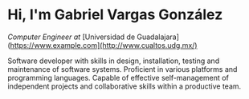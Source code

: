 # Hi, I'm Gabriel Vargas González
*Computer Engineer at* [Universidad de Guadalajara](https://www.example.com](http://www.cualtos.udg.mx/)

Software developer with skills in design, installation, testing and maintenance of software systems. Proficient in various platforms and programming languages. Capable of effective self-management of independent projects and collaborative skills within a productive team.
